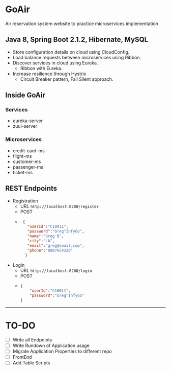 # GoAir

Air reservation system website to practice microservices implementation

## Java 8, Spring Boot 2.1.2, Hibernate, MySQL

* Store configuration details on cloud using CloudConfig.
* Load balance requests between microservices using Ribbon.
* Discover services in cloud using Eureka.
  * Ribbon with Eureka.
* Increase resilience through Hystrix
  * Circuit Breaker pattern, Fail Silent approach.

## Inside GoAir

### Services

* eureka-server
* zuul-server

### Microservices

* credit-card-ms
* flight-ms
* customer-ms
* passenger-ms
* ticket-ms

## REST Endpoints

* Registration
  * URL `http://localhost:8200/register`
  * POST
  * ```json
     {
       "userId":"C10011",
       "password":"Greg^InfyGo",
       "name":"Greg B",
       "city":"LA",
       "email":"greg@smail.com",
       "phone":"8887654320"
      }

* Login
  * URL `http://localhost:8200/login`
  * POST
  * ```json
  	{
    	"userId":"C10011",
       	"password":"Greg^InfyGo"
  	}
  
***

# TO-DO
- [ ] Write all Endpoints 
- [ ] Write Rundown of Application usage
- [ ] Migrate Application Properties to different repo
- [ ] FrontEnd
- [ ] Add Table Scripts
